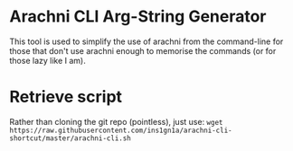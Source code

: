 # Arachni CLI Arg-String Generator
This tool is used to simplify the use of arachni from the command-line for those that don't use arachni enough to memorise the commands (or for those lazy like I am). 

# Retrieve script
Rather than cloning the git repo (pointless), just use:
`wget https://raw.githubusercontent.com/ins1gn1a/arachni-cli-shortcut/master/arachni-cli.sh`
